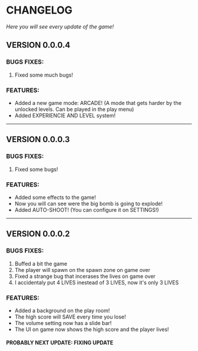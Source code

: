 # CHANGELOG
*Here you will see every update of the game!*

## VERSION 0.0.0.4

### BUGS FIXES:

1. Fixed some much bugs!

### FEATURES:

- Added a new game mode: ARCADE! (A mode that gets harder by the unlocked levels. Can be played in the play menu)
- Added EXPERIENCIE AND LEVEL system!

---------------------------------

## VERSION 0.0.0.3

### BUGS FIXES:

1. Fixed some bugs!

### FEATURES:

- Added some effects to the game!
- Now you will can see were the big bomb is going to explode!
- Added AUTO-SHOOT! (You can configure it on SETTINGS!)

---------------------------------

## VERSION 0.0.0.2

### BUGS FIXES:

1. Buffed a bit the game
2. The player will spawn on the spawn zone on game over
3. Fixed a strange bug that incerases the lives on game over
4. I accidentaly put 4 LIVES inestead of 3 LIVES, now it's only 3 LIVES

### FEATURES:

- Added a background on the play room!
- The high score will SAVE every time you lose!
- The volume setting now has a slide bar!
- The UI on game now shows the high score and the player lives!

#### PROBABLY NEXT UPDATE: FIXING UPDATE
